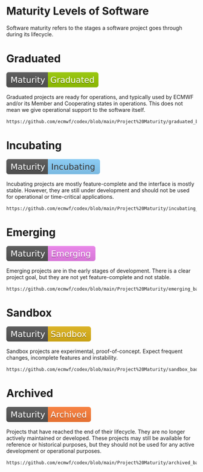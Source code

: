 # Maturity Levels of Software

Software maturity refers to the stages a software project goes through during its lifecycle. 

# Graduated

[![Static Badge](./graduated_badge.svg)](https://github.com/ecmwf/codex/blob/main/Project%20Maturity)



Graduated projects are ready for operations, and typically used by ECMWF and/or its Member and Cooperating states in operations. This does not mean we give operational support to the software itself.

    https://github.com/ecmwf/codex/blob/main/Project%20Maturity/graduated_badge.svg

# Incubating

[![Static Badge](./incubating_badge.svg)](https://github.com/ecmwf/codex/blob/main/Project%20Maturity)

Incubating projects are mostly feature-complete and the interface is mostly stable. However, they are still under development and should not be used for operational or time-critical applications.

    https://github.com/ecmwf/codex/blob/main/Project%20Maturity/incubating_badge.svg

# Emerging

[![Static Badge](./emerging_badge.svg)](https://github.com/ecmwf/codex/blob/main/Project%20Maturity)

Emerging projects are in the early stages of development. There is a clear project goal, but they are not yet feature-complete and not stable.

    https://github.com/ecmwf/codex/blob/main/Project%20Maturity/emerging_badge.svg

# Sandbox

[![Static Badge](./sandbox_badge.svg)](https://github.com/ecmwf/codex/blob/main/Project%20Maturity)

Sandbox projects are experimental, proof-of-concept. Expect frequent changes, incomplete features and instability.

    https://github.com/ecmwf/codex/blob/main/Project%20Maturity/sandbox_badge.svg

# Archived

[![Static Badge](./archived_badge.svg)](https://github.com/ecmwf/codex/blob/main/Project%20Maturity)

Projects that have reached the end of their lifecycle.
They are no longer actively maintained or developed. 
These projects may still be available for reference or historical purposes, but they should not be used for any active development or operational purposes.

    https://github.com/ecmwf/codex/blob/main/Project%20Maturity/archived_badge.svg
